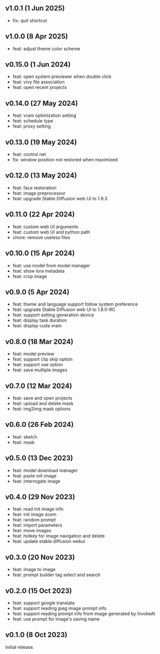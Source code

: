 ## v1.0.1 (1 Jun 2025)

* fix: quit shortcut

## v1.0.0 (8 Apr 2025)

* feat: adjust theme color scheme

## v0.15.0 (1 Jun 2024)

* feat: open system previewer when double click
* feat: vivy file association
* feat: open recent projects

## v0.14.0 (27 May 2024)

* feat: vram optimization setting
* feat: schedule type
* feat: proxy setting

## v0.13.0 (19 May 2024)

* feat: control net
* fix: window position not restored when maximized

## v0.12.0 (13 May 2024)

* feat: face restoration
* feat: image preprocessor
* feat: upgrade Stable Diffusion web UI to 1.9.3

## v0.11.0 (22 Apr 2024)

* feat: custom web UI arguments
* feat: custom web UI and python path
* chore: remove useless files

## v0.10.0 (15 Apr 2024)

* feat: use model from model manager
* feat: show lora metadata
* feat: crop image

## v0.9.0 (5 Apr 2024)

* feat: theme and language support follow system preference
* feat: upgrade Stable Diffusion web UI to 1.8.0-RC
* feat: support setting generation device
* feat: display task duration
* feat: display cuda vram

## v0.8.0 (18 Mar 2024)

* feat: model preview
* feat: support clip skip option
* feat: support vae option
* feat: save multiple images

## v0.7.0 (12 Mar 2024)

* feat: save and open projects
* feat: upload and delete mask
* feat: img2img mask options

## v0.6.0 (26 Feb 2024)

* feat: sketch
* feat: mask

## v0.5.0 (13 Dec 2023)

* feat: model download manager
* feat: paste init image
* feat: interrogate image

## v0.4.0 (29 Nov 2023)

* feat: read init image info
* feat: init image zoom
* feat: random prompt
* feat: import parameters
* feat: move images
* feat: hotkey for image navigation and delete
* feat: update stable diffusion webui

## v0.3.0 (20 Nov 2023)

* feat: image to image
* feat: prompt builder tag select and search

## v0.2.0 (15 Oct 2023)

* feat: support google translate
* feat: support reading jpeg image prompt info
* feat: support reading prompt info from image generated by InvokeAI
* feat: use prompt for image's saving name

## v0.1.0 (8 Oct 2023)

Initial release.